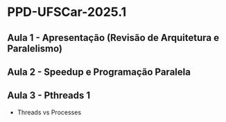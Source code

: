 # PPD-UFSCar-2025.1

## Aula 1 - Apresentação (Revisão de Arquitetura e Paralelismo)

## Aula 2 - Speedup e Programação Paralela

## Aula 3 - Pthreads 1

- Threads vs Processes
